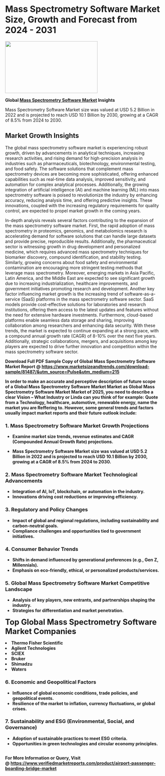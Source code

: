 <H1>Mass Spectrometry Software Market Size, Growth and Forecast from 2024 - 2031</H1><img class="aligncenter size-medium wp-image-584254" src="https://thirdeyenews.in/wp-content/uploads/2024/09/Global-Market-Research-300x168.jpeg" alt="" width="300" height="168" /><p><strong>Global&nbsp;<a href="https://www.marketsizeandtrends.com/download-sample/81487/&amp;utm_source=Pulse&amp;utm_medium=215">Mass Spectrometry Software Market</a> Insights</strong></p><p>Mass Spectrometry Software Market size was valued at USD 5.2 Billion in 2022 and is projected to reach USD 10.1 Billion by 2030, growing at a CAGR of 8.5% from 2024 to 2030.</p><p><h2>Market Growth Insights</h2> <p>The global mass spectrometry software market is experiencing robust growth, driven by advancements in analytical techniques, increasing research activities, and rising demand for high-precision analysis in industries such as pharmaceuticals, biotechnology, environmental testing, and food safety. The software solutions that complement mass spectrometry devices are becoming more sophisticated, offering enhanced capabilities such as real-time data analysis, improved sensitivity, and automation for complex analytical processes. Additionally, the growing integration of artificial intelligence (AI) and machine learning (ML) into mass spectrometry software is poised to revolutionize the industry by enhancing accuracy, reducing analysis time, and offering predictive insights. These innovations, coupled with the increasing regulatory requirements for quality control, are expected to propel market growth in the coming years.</p> <p><strong></strong></p> <p>In-depth analysis reveals several factors contributing to the expansion of the mass spectrometry software market. First, the rapid adoption of mass spectrometry in proteomics, genomics, and metabolomics research is accelerating demand for software solutions that can handle large datasets and provide precise, reproducible results. Additionally, the pharmaceutical sector is witnessing growth in drug development and personalized medicine, which requires advanced mass spectrometry techniques for biomarker discovery, compound identification, and stability testing. Similarly, growing concerns about food safety and environmental contamination are encouraging more stringent testing methods that leverage mass spectrometry. Moreover, emerging markets in Asia Pacific, Latin America, and the Middle East are expected to see significant growth due to increasing industrialization, healthcare improvements, and government initiatives promoting research and development. Another key factor influencing market growth is the increasing trend of software-as-a-service (SaaS) platforms in the mass spectrometry software sector. SaaS models provide cost-effective solutions for laboratories and research institutions, offering them access to the latest updates and features without the need for extensive hardware investments. Furthermore, cloud-based platforms enable seamless data storage and sharing, improving collaboration among researchers and enhancing data security. With these trends, the market is expected to continue expanding at a strong pace, with a compound annual growth rate (CAGR) of 8-10% over the next five years. Additionally, strategic collaborations, mergers, and acquisitions among key players are expected to drive further innovation and competition within the mass spectrometry software sector. <p><strong></p><p><span class=""><strong>Download Full PDF Sample Copy of Global Mass Spectrometry Software Market Report</strong> @ <a href="https://www.marketsizeandtrends.com/download-sample/81487/&amp;utm_source=Pulse&amp;utm_medium=215" target="_blank">https://www.marketsizeandtrends.com/download-sample/81487/&amp;utm_source=Pulse&amp;utm_medium=215</a></span></p><p>In order to make an accurate and perceptive description of future scope of a Global&nbsp;Mass Spectrometry Software Market Market as Global&nbsp;Mass Spectrometry Software Market Market of 2025, you need to describe a clear Vision &ndash; What Industry or Linda can you think of for example: Quote from a Technology, healthcare, automotive, renewable energy, name the market you are Reffering to. However, some general trends and factors usually impact market reports and their future outlook include:</p><h3>1.&nbsp;<strong>Mass Spectrometry Software Market Growth Projections</strong></h3><ul><li>Examine market size trends, revenue estimates and CAGR (Compounded Annual Growth Rate) projections.</li><li><p>Mass Spectrometry Software Market size was valued at USD 5.2 Billion in 2022 and is projected to reach USD 10.1 Billion by 2030, growing at a CAGR of 8.5% from 2024 to 2030.</p></li></ul><h3>2.&nbsp;<strong>Mass Spectrometry Software Market Technological Advancements</strong></h3><ul><li>Integration of AI, IoT, blockchain, or automation in the industry.</li><li>Innovations driving cost reductions or improving efficiency.</li></ul><h3>3.&nbsp;<strong>Regulatory and Policy Changes</strong></h3><ul><li>Impact of global and regional regulations, including sustainability and carbon-neutral goals.</li><li>Compliance challenges and opportunities tied to government initiatives.</li></ul><h3>4.&nbsp;<strong>Consumer Behavior Trends</strong></h3><ul><li>Shifts in demand influenced by generational preferences (e.g., Gen Z, Millennials).</li><li>Emphasis on eco-friendly, ethical, or personalized products/services.</li></ul><h3>5.&nbsp;<strong>Global Mass Spectrometry Software Market Competitive Landscape</strong></h3><ul><li>Analysis of key players, new entrants, and partnerships shaping the industry.</li><li>Strategies for differentiation and market penetration.</li></ul><p data-pm-slice="1 1 []"><span style="color: inherit; font-family: inherit; font-size: 25px;">Top Global Mass Spectrometry Software Market Companies</span></p><div class="" data-test-id=""><p><li>Thermo Fisher Scientific</li><li> Agilent Technologies</li><li> SCIEX</li><li> Bruker</li><li> Shimadzu</li><li> Waters</li></p></div><h3>6.&nbsp;<strong>Economic and Geopolitical Factors</strong></h3><ul><li>Influence of global economic conditions, trade policies, and geopolitical events.</li><li>Resilience of the market to inflation, currency fluctuations, or global crises.</li></ul><h3>7.&nbsp;<strong>Sustainability and ESG (Environmental, Social, and Governance)</strong></h3><ul><li>Adoption of sustainable practices to meet ESG criteria.</li><li>Opportunities in green technologies and circular economy principles.</li></ul><h2><strong style="font-size: 14px;">For More Information or Query, Visit @&nbsp;</strong><a style="background-color: #ffffff; font-size: 14px;" href="https://www.marketsizeandtrends.com/report/mass-spectrometry-software-market/" target="_blank">https://www.verifiedmarketreports.com/product/airport-passenger-boarding-bridge-market</a></h2>
